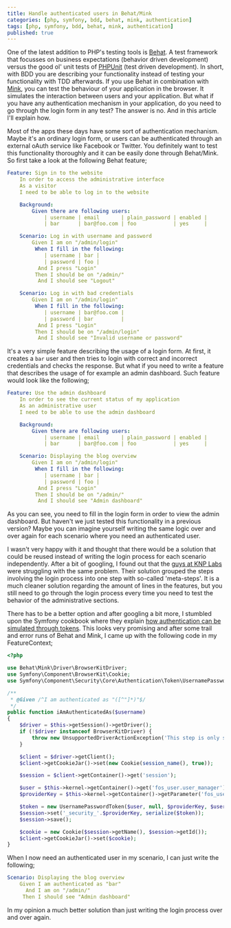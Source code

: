 ```yaml
---
title: Handle authenticated users in Behat/Mink
categories: [php, symfony, bdd, behat, mink, authentication]
tags: [php, symfony, bdd, behat, mink, authentication]
published: true
---
```


One of the latest addition to PHP's testing tools is [Behat](http://behat.org). A test framework that focusses on business expectations (behavior driven development) versus the good ol' unit tests of [PHPUnit](http://phpunit.de) (test driven development). In short, with BDD you are describing your functionality instead of testing your functionality with TDD afterwards.
If you use Behat in combination with [Mink](http://mink.behat.org), you can test the behaviour of your application in the browser. It simulates the interaction between users and your application. But what if you have any authentication mechanism in your application, do you need to go through the login form in any test? The answer is no. And in this article I'll explain how.
<!-- more -->

Most of the apps these days have some sort of authentication mechanism. Maybe it's an ordinary login form, or users can be authenticated through an external oAuth service like Facebook or Twitter. You definitely want to test this functionality thoroughly and it can be easily done through Behat/Mink. So first take a look at the following Behat feature;

```yaml
Feature: Sign in to the website
    In order to access the administrative interface
    As a visitor
    I need to be able to log in to the website

    Background:
        Given there are following users:
            | username | email       | plain_password | enabled |
            | bar      | bar@foo.com | foo            | yes     |

    Scenario: Log in with username and password
        Given I am on "/admin/login"
         When I fill in the following:
            | username | bar |
            | password | foo |
          And I press "Login"
         Then I should be on "/admin/"
          And I should see "Logout"

    Scenario: Log in with bad credentials
        Given I am on "/admin/login"
         When I fill in the following:
            | username | bar@foo.com |
            | password | bar         |
          And I press "Login"
         Then I should be on "/admin/login"
          And I should see "Invalid username or password"
```

It's a very simple feature describing the usage of a login form. At first, it creates a `bar` user and then tries to login with correct and incorrect credentials and checks the response.
But what if you need to write a feature that describes the usage of for example an admin dashboard. Such feature would look like the following;

```yaml
Feature: Use the admin dashboard
    In order to see the current status of my application
    As an administrative user
    I need to be able to use the admin dashboard

    Background:
        Given there are following users:
            | username | email       | plain_password | enabled |
            | bar      | bar@foo.com | foo            | yes     |

    Scenario: Displaying the blog overview
        Given I am on "/admin/login"
         When I fill in the following:
            | username | bar |
            | password | foo |
          And I press "Login"
         Then I should be on "/admin/"
          And I should see "Admin dashboard"
```

As you can see, you need to fill in the login form in order to view the admin dashboard. But haven't we just tested this functionality in a previous version? Maybe you can imagine yourself writing the same logic over and over again for each scenario where you need an authenticated user.

I wasn't very happy with it and thought that there would be a solution that could be reused instead of writing the login process for each scenario independently. After a bit of googling, I found out that the [guys at KNP Labs](http://knplabs.com/blog/2011/12/15/behat-like-a-boss-meta-steps/) were struggling with the same problem. Their solution grouped the steps involving the login process into one step with so-called 'meta-steps'.
It is a much cleaner solution regarding the amount of lines in the features, but you still need to go through the login process every time you need to test the behavior of the administrative sections.

There has to be a better option and after googling a bit more, I stumbled upon the Symfony cookbook where they explain [how authentication can be simulated through tokens](http://symfony.com/doc/current/cookbook/testing/simulating_authentication.html). This looks very promising and after some trail and error runs of Behat and Mink, I came up with the following code in my FeatureContext;

```php
<?php

use Behat\Mink\Driver\BrowserKitDriver;
use Symfony\Component\BrowserKit\Cookie;
use Symfony\Component\Security\Core\Authentication\Token\UsernamePasswordToken;

/**
 * @Given /^I am authenticated as "([^"]*)"$/
 */
public function iAmAuthenticatedAs($username)
{
    $driver = $this->getSession()->getDriver();
    if (!$driver instanceof BrowserKitDriver) {
        throw new UnsupportedDriverActionException('This step is only supported by the BrowserKitDriver');
    }

    $client = $driver->getClient();
    $client->getCookieJar()->set(new Cookie(session_name(), true));

    $session = $client->getContainer()->get('session');

    $user = $this->kernel->getContainer()->get('fos_user.user_manager')->findUserByUsername($username);
    $providerKey = $this->kernel->getContainer()->getParameter('fos_user.firewall_name');

    $token = new UsernamePasswordToken($user, null, $providerKey, $user->getRoles());
    $session->set('_security_'.$providerKey, serialize($token));
    $session->save();

    $cookie = new Cookie($session->getName(), $session->getId());
    $client->getCookieJar()->set($cookie);
}
```

When I now need an authenticated user in my scenario, I can just write the following;

```yaml
Scenario: Displaying the blog overview
    Given I am authenticated as "bar"
      And I am on "/admin/"
     Then I should see "Admin dashboard"
```

In my opinion a much better solution than just writing the login process over and over again.
